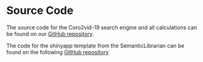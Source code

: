 # Source Code

The source code for the Coro2vid-19 search engine and all calculations can be found on our [GitHub repository](). 

The code for the shinyapp template from the SemanticLibrarian can be found on the following [GitHub repository](https://github.com/CrumpLab/SemanticLibrarian)